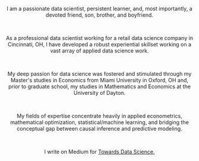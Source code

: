 <center>

I am a passionate data scientist, persistent learner, and, most importantly, a devoted friend, son, brother, and boyfriend.

<br/>

As a professional data scientist working for a retail data science company in Cincinnati, OH, I have developed a robust experiential skillset working on a vast array of applied data science work. 

<br/>

My deep passion for data science was fostered and stimulated through my Master's studies in Economics from Miami University in Oxford, OH and, prior to graduate school, my studies in Mathematics and Economics at the University of Dayton.

<br/>

My fields of expertise concentrate heavily in applied econometrics, mathematical optimization, statistical/machine learning, and bridging the conceptual gap between causal inference and predictive modeling.

<br/>

I write on Medium for [Towards Data Science.](https://medium.com/@jakepenzak)

</center>